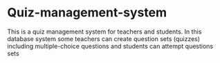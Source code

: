 # Quiz-management-system
This is a quiz management system for teachers and students. In this database system some teachers can create question sets (quizzes) including multiple-choice questions and students can attempt questions sets 
